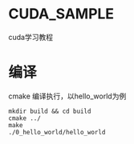 # CUDA_SAMPLE
cuda学习教程


# 编译

cmake 编译执行，以hello_world为例
```
mkdir build && cd build
cmake ../
make
./0_hello_world/hello_world
```